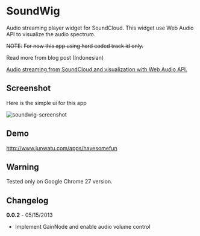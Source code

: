 SoundWig
=========

Audio streaming player widget for SoundCloud. This widget use Web Audio API to visualize
the audio spectrum.


~~NOTE:~~
~~For now this app using hard coded track id only.~~

Read more from blog post (Indonesian)

<a href="http://www.junwatu.com/?p=3366">Audio streaming from SoundCloud and visualization with Web Audio API.</a>

Screenshot
---------
Here is the simple ui for this app

![soundwig-screenshot](https://raw.github.com/junwatu/soundwig/soundwig-simple/screenshot/soundwig-0.0.1.png)

Demo
-----
http://www.junwatu.com/apps/havesomefun


Warning
-------
Tested only on Google Chrome 27 version.


Changelog
---------

**0.0.2** - 05/15/2013

* Implement GainNode and enable audio volume control